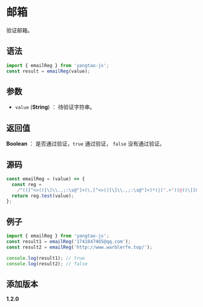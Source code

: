 # 邮箱

验证邮箱。

## 语法

```js
import { emailReg } from 'yangtao-js';
const result = emailReg(value);
```

## 参数

- `value` (**String**) ： 待验证字符串。

## 返回值

**Boolean** ： 是否通过验证，`true` 通过验证， `false` 没有通过验证。

## 源码

```js
const emailReg = (value) => {
  const reg =
    /^(([^<>()[\]\\.,;:\s@"]+(\.[^<>()[\]\\.,;:\s@"]+)*)|(".+"))@((\[[0-9]{1,3}\.[0-9]{1,3}\.[0-9]{1,3}\.[0-9]{1,3}\])|(([a-zA-Z\-0-9]+\.)+[a-zA-Z]{2,}))$/;
  return reg.test(value);
};
```

## 例子

```js
import { emailReg } from 'yangtao-js';
const result1 = emailReg('1741847465@qq.com');
const result2 = emailReg('http://www.warblerfe.top/');

console.log(result1); // true
console.log(result2); // false
```

## 添加版本

**1.2.0**
